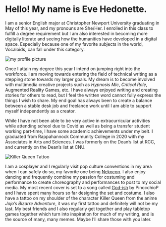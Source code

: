 # Hello! My name is Eve Hedonette. 

I am a senior English major at Christopher Newport University graduating in May of this year, and my pronouns are She/Her. I enrolled in this class to fulfill a degree requirement but I am also interested in becoming more digitally literate and seeing how the humanities have developed in a digital space. Especially because one of my favorite subjects in the world, Vocaloids, can fall under this category. 

![my profile picture](https://eve-hedonette.github.io/E-Hedonette/images/Cute.JPG)

Once I attain my degree this year I intend on jumping right into the workforce. I am moving towards entering the field of technical writing as a stepping stone towards my larger goals. My dream is to become involved with multimedia creative projects such as *Hypnosis Mic*, *Critical Role*, Augmented Reality Games, etc. I have always enjoyed writing and creating stories for others to read, but I feel the written word cannot fully express the things I wish to share. My end goal has always been to create a balance between a stable desk job and freelance work until I am able to support myself independently as a creator.

While I have not been able to be very active in extracurricular activities while attending school due to Covid as well as being a transfer student working part-time, I have some academic achievements under my belt. I graduated from Rappahannock Community College in 2020 with my Associates in Arts and Sciences. I was formerly on the Dean’s list at RCC, and currently on the Dean’s list at CNU.

![Killer Queen Tattoo](https://eve-hedonette.github.io/E-Hedonette/images/tatooo.jpg)

I am a cosplayer and I regularly visit pop culture conventions in my area when I can safely do so, my favorite one being [Nekocon](nekocon.com). I also enjoy dancing and frequently combine my passion for costuming and performance to create choreography and performances to post to my social media. My most recent cover is set to a song called [God-ish](https://www.youtube.com/watch?v=EHBFKhLUVig) by PinocchioP and I have spent many hours so far designing the set and costume. I also have a tattoo on my shoulder of the character Killer Queen from the anime *Jojo’s Bizarre Adventure*, it was my first tattoo and definitely will not be my last. My best friends and I also regularly get together and play tabletop games together which turn into inspiration for much of my writing, and is the source of many, many memes. Maybe I’ll share those with you later.
